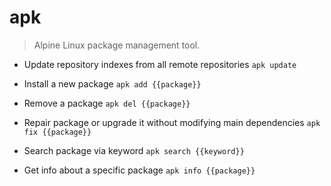 # apk
> Alpine Linux package management tool.

- Update repository indexes from all remote repositories
`apk update`

- Install a new package
`apk add {{package}}`

- Remove a package
`apk del {{package}}`

- Repair package or upgrade it without modifying main dependencies
`apk fix {{package}}`

- Search package via keyword
`apk search {{keyword}}`

- Get info about a specific package
`apk info {{package}}`
